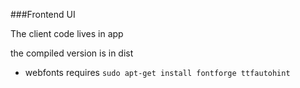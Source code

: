 ###Frontend UI

The client code lives in app

the compiled version is in dist

* webfonts requires `sudo apt-get install fontforge ttfautohint`
